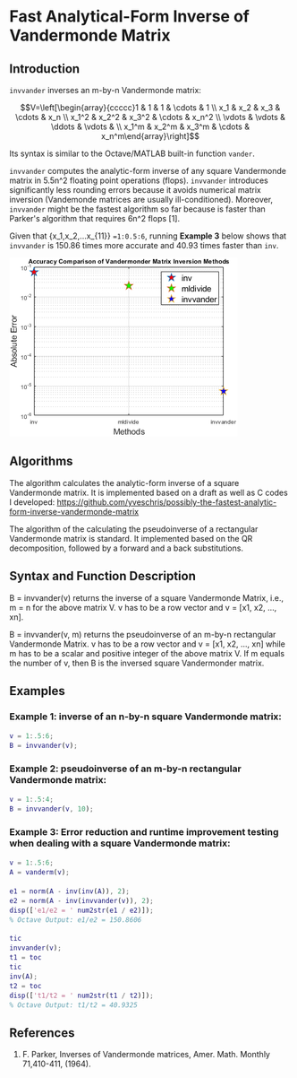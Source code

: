 # Fast Analytical-Form Inverse of Vandermonde Matrix

##  Introduction
`invvander` inverses an m-by-n Vandermonde matrix:
```math
V=\left[\begin{array}{ccccc}1 & 1 & 1 & \cdots & 1 \\ x_1 & x_2 & x_3 & \cdots & x_n \\ x_1^2 & x_2^2 & x_3^2 & \cdots & x_n^2 \\ \vdots & \vdots & \ddots & \vdots & \\ x_1^m & x_2^m & x_3^m & \cdots & x_n^m\end{array}\right]
```
Its syntax is similar to the Octave/MATLAB built-in function `vander`.

`invvander` computes the analytic-form inverse of any square Vandermonde matrix in 5.5n^2 floating point operations (flops). `invvander` introduces significantly less rounding errors because it avoids numerical matrix inversion (Vandemonde matrices are usually ill-conditioned). Moreover, `invvander` might be the fastest algorithm so far because is faster than Parker's algorithm that requires 6n^2 flops [1].

Given that {x_1,x_2,...x_{11}} `=1:0.5:6`, running **Example 3** below shows that `invvander` is 150.86 times more accurate and 40.93 times faster than `inv`.

![errors_comparison](errors_comparison.png)

## Algorithms
The algorithm calculates the analytic-form inverse of a square Vandermonde matrix. It is implemented
based on a draft as well as C codes I developed: https://github.com/yveschris/possibly-the-fastest-analytic-form-inverse-vandermonde-matrix 

The algorithm of the calculating the pseudoinverse of a rectangular Vandermonde matrix is standard. It  implemented based on the QR decomposition, followed by a forward and a back substitutions. 

## Syntax and Function Description

B = invvander(v) returns the inverse of a square Vandermonde Matrix, i.e., m = n for the above matrix V. v has to be a row vector and v = [x1, x2, ..., xn].

B = invvander(v, m) returns the pseudoinverse of an m-by-n rectangular Vandermonde Matrix. v has to be a row vector and v = [x1, x2, ..., xn] while m has to be a scalar and positive integer of the above matrix V. If m equals the number of v, then B is the inversed square Vandermonder matrix. 

## Examples

### Example 1: inverse of an n-by-n square Vandermonde matrix:
```matlab
v = 1:.5:6;
B = invvander(v);
```

### Example 2: pseudoinverse of an m-by-n rectangular Vandermonde matrix:
```matlab
v = 1:.5:4;
B = invvander(v, 10);
```

###  Example 3: Error reduction and runtime improvement testing when dealing with a square Vandermonde matrix:
```matlab
v = 1:.5:6;
A = vanderm(v);

e1 = norm(A - inv(inv(A)), 2);
e2 = norm(A - inv(invvander(v)), 2);
disp(['e1/e2 = ' num2str(e1 / e2)]);
% Octave Output: e1/e2 = 150.8606

tic
invvander(v);
t1 = toc
tic
inv(A);
t2 = toc
disp(['t1/t2 = ' num2str(t1 / t2)]);
% Octave Output: t1/t2 = 40.9325
```




## References

1. F. Parker, Inverses of Vandermonde matrices, Amer. Math. Monthly 71,410-411, (1964).
